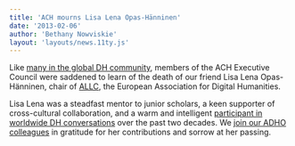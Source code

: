 ```yaml
---
title: 'ACH mourns Lisa Lena Opas-Hänninen'
date: '2013-02-06'
author: 'Bethany Nowviskie'
layout: 'layouts/news.11ty.js'
---
```

Like [many in the global DH community](http://www.allc.org/about/people/memorials/lisa-lena-opas-h%C3%A4nninens-memorial), members of the ACH Executive Council were saddened to learn of the death of our friend Lisa Lena Opas-Hänninen, chair of [ALLC](http://www.allc.org/), the European Association for Digital Humanities.  

Lisa Lena was a steadfast mentor to junior scholars, a keen supporter of cross-cultural collaboration, and a warm and intelligent [participant in worldwide DH conversations](http://www.jadh.org/obituary) over the past two decades. We [join our ADHO colleagues](http://adho.org/announcements/2013/obituary-prof-lisa-lena-opas-h%C3%A4nninen-chair-allc-european-association-digital) in gratitude for her contributions and sorrow at her passing.
